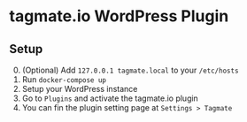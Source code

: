 # tagmate.io WordPress Plugin


## Setup

0. (Optional) Add `127.0.0.1 tagmate.local` to your `/etc/hosts`
1. Run `docker-compose up`
2. Setup your WordPress instance
3. Go to `Plugins` and activate the tagmate.io plugin
4. You can fin the plugin setting page at `Settings > Tagmate`
